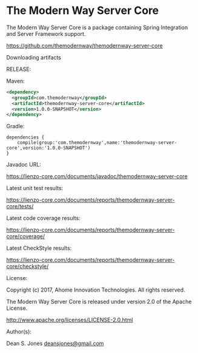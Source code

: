 The Modern Way Server Core
======

The Modern Way Server Core is a package containing Spring Integration and Server Framework support.

https://github.com/themodernway/themodernway-server-core

Downloading artifacts

RELEASE:

Maven:
```xml
<dependency>
  <groupId>com.themodernway</groupId>
  <artifactId>themodernway-server-core</artifactId>
  <version>1.0.0-SNAPSHOT</version>
</dependency>
```
Gradle:
```
dependencies {
    compile(group:'com.themodernway',name:'themodernway-server-core',version:'1.0.0-SNAPSHOT')
}
```
Javadoc URL:

https://lienzo-core.com/documents/javadoc/themodernway-server-core

Latest unit test results:

https://lienzo-core.com/documents/reports/themodernway-server-core/tests/

Latest code coverage results:

https://lienzo-core.com/documents/reports/themodernway-server-core/coverage/

Latest CheckStyle results:

https://lienzo-core.com/documents/reports/themodernway-server-core/checkstyle/

License:

Copyright (c) 2017, Ahome Innovation Technologies. All rights reserved.

The Modern Way Server Core is released under version 2.0 of the Apache License.

http://www.apache.org/licenses/LICENSE-2.0.html

Author(s):

Dean S. Jones
deansjones@gmail.com